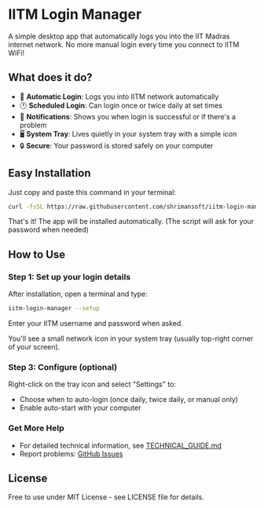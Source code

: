 # IITM Login Manager

A simple desktop app that automatically logs you into the IIT Madras internet network. No more manual login every time you connect to IITM WiFi!

## What does it do?

- 🔄 **Automatic Login**: Logs you into IITM network automatically
- 🕐 **Scheduled Login**: Can login once or twice daily at set times
- 🔔 **Notifications**: Shows you when login is successful or if there's a problem  
- 🖥️ **System Tray**: Lives quietly in your system tray with a simple icon
- 🔒 **Secure**: Your password is stored safely on your computer

## Easy Installation

Just copy and paste this command in your terminal:

```bash
curl -fsSL https://raw.githubusercontent.com/shrimansoft/iitm-login-manager/master/install-from-github.sh | bash
```

That's it! The app will be installed automatically. (The script will ask for your password when needed)

## How to Use

### Step 1: Set up your login details
After installation, open a terminal and type:
```bash
iitm-login-manager --setup
```
Enter your IITM username and password when asked.

You'll see a small network icon in your system tray (usually top-right corner of your screen).

### Step 3: Configure (optional)
Right-click on the tray icon and select "Settings" to:
- Choose when to auto-login (once daily, twice daily, or manual only)
- Enable auto-start with your computer


### Get More Help

- For detailed technical information, see [TECHNICAL_GUIDE.md](TECHNICAL_GUIDE.md)
- Report problems: [GitHub Issues](https://github.com/shrimansoft/iitm-login-manager/issues)

## License

Free to use under MIT License - see LICENSE file for details.